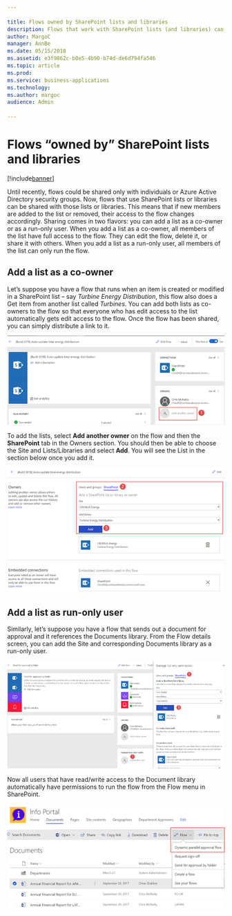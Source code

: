 ```yaml
---

title: Flows owned by SharePoint lists and libraries
description: Flows that work with SharePoint lists (and libraries) can be shared with those lists, so instead of being shared with individuals or groups, they’re shared with everyone who has access to the list. As membership of the list or library changes, users are automatically given access to the flow.
author: MargoC
manager: AnnBe
ms.date: 05/15/2018
ms.assetid: e3f9862c-b0e5-4b90-b74d-de6d794fa546
ms.topic: article
ms.prod: 
ms.service: business-applications
ms.technology: 
ms.author: margoc
audience: Admin

---
```

#  Flows “owned by” SharePoint lists and libraries




[!include[banner](../../includes/banner.md)]

Until recently, flows could be shared only with individuals or Azure Active Directory security groups. Now, flows that use SharePoint lists or libraries can be shared with those lists or libraries. This means that if new members are added to the list or removed, their access to the flow changes accordingly. Sharing comes in two flavors: you can add a list as a co-owner or as a run-only user. When you add a list as a co-owner, all members of the list have full access to the flow. They can edit the flow, delete it, or share it with others. When you add a list as a run-only user, all members of the list can only run the flow.

## Add a list as a co-owner

Let’s suppose you have a flow that runs when an item is created or modified in a SharePoint list – say *Turbine Energy Distribution*, this flow also does a Get item from another list called *Turbines*. You can add both lists as co-owners to the flow so that everyone who has edit access to the list automatically gets edit access to the flow. Once the flow has been shared, you can simply distribute a link to it.

![Flow properties](media/sharepoint-own-flows-properties.png)

To add the lists, select **Add another owner** on the flow and then the **SharePoint** tab in the Owners section. You should then be able to choose the Site and Lists/Libraries and select **Add**. You will see the List in the section below once you add it.

![Flow owners](media/sharepoint-own-flows-owners.png)

## Add a list as run-only user

Similarly, let’s suppose you have a flow that sends out a document for approval and it references the Documents library. From the Flow details screen, you can add the Site and corresponding Documents library as a run-only user.

![Flow run-only users](media/sharepoint-own-flows-run-only.png)

Now all users that have read/write access to the Document library automatically have permissions to run the flow from the Flow menu in SharePoint.

![Flow run menu in SharePoint](media/sharepoint-own-flows-run-flow.png)
